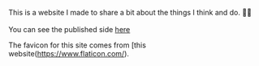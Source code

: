This is a website I made to share a bit about the things I think and do. 👩‍🔬
<br/><br/>
You can see the published side [here](https://www.allysonenglish.io/)

The favicon for this site comes from [this website(https://www.flaticon.com/).
